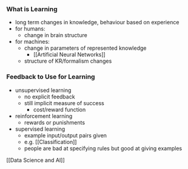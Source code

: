 ### What is Learning
+ long term changes in knowledge, behaviour based on experience
+ for humans: 
	+ change in brain structure
+ for machines: 
	+ change in parameters of represented knowledge
		+ [[Artificial Neural Networks]]
	+ structure of KR/formalism changes

### Feedback to Use for Learning
+ unsupervised learning
	+ no explicit feedback
	+ still implicit measure of success
		+ cost/reward function
+ reinforcement learning
	+ rewards or punishments
+ supervised learning	
	+ example input/output pairs given
	+ e.g. [[Classification]]
	+ people are bad at specifying rules but good at giving examples

[[Data Science and AI]]